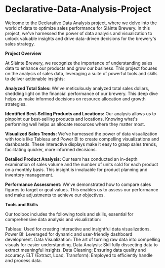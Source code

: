 # Declarative-Data-Analysis-Project

Welcome to the Declarative Data Analysis project, where we delve into the world of data to optimize sales performance for Sláinte Brewery. In this project, we've harnessed the power of data analysis and visualization to unlock valuable insights and drive data-driven decisions for the brewery's sales strategy.

**Project Overview**

At Sláinte Brewery, we recognize the importance of understanding sales data to enhance our products and grow our business. This project focuses on the analysis of sales data, leveraging a suite of powerful tools and skills to deliver actionable insights:

**Analyzed Total Sales:** We've meticulously analyzed total sales dollars, shedding light on the financial performance of our brewery. This deep dive helps us make informed decisions on resource allocation and growth strategies.

**Identified Best-Selling Products and Locations:** Our analysis allows us to pinpoint our best-selling products and locations. Knowing what's performing well helps us allocate resources where they matter most.

**Visualized Sales Trends:** We've harnessed the power of data visualization with tools like Tableau and Power BI to create compelling visualizations and dashboards. These interactive displays make it easy to grasp sales trends, facilitating quicker, more informed decisions.

**Detailed Product Analysis:** Our team has conducted an in-depth examination of sales volume and the number of units sold for each product on a monthly basis. This insight is invaluable for product planning and inventory management.

**Performance Assessment:** We've demonstrated how to compare sales figures to target or goal values. This enables us to assess our performance and make adjustments to achieve our objectives.

**Tools and Skills**

Our toolbox includes the following tools and skills, essential for comprehensive data analysis and visualization:

Tableau: Used for creating interactive and insightful data visualizations.
Power BI: Leveraged for dynamic and user-friendly dashboard development.
Data Visualization: The art of turning raw data into compelling visuals for easier understanding.
Data Analysis: Skillfully dissecting data to extract meaningful insights.
Data Cleaning: Ensuring data quality and accuracy.
ELT (Extract, Load, Transform): Employed to efficiently handle and process data.
